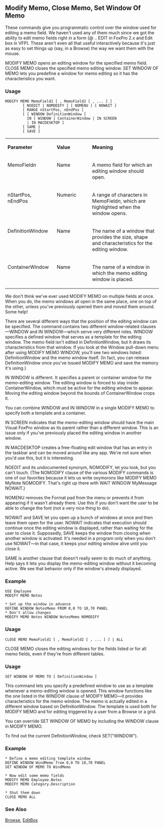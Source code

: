 ## Modify Memo, Close Memo, Set Window Of Memo

These commands give you programmatic control over the window used for editing a memo field. We haven't used any of them much since we got the ability to edit memo fields right in a form (@ .. EDIT in FoxPro 2.x and Edit box in VFP). These aren't even all that useful interactively because it's just as easy to set things up (say, in a Browse) the way we want them with the mouse.

MODIFY MEMO opens an editing window for the specified memo field. CLOSE MEMO closes the specified memo editing window. SET WINDOW OF MEMO lets you predefine a window for memo editing so it has the characteristics you want.

### Usage

```foxpro
MODIFY MEMO MemoField1 [ , MemoField2 [ , ... ] ]
        [ NOEDIT | NOMODIFY ] [ NOMENU ] [ NOWAIT ]
        [ RANGE nStartPos, nEndPos ]
        [ [ WINDOW DefinitionWindow ]
          IN [ WINDOW ] ContainerWindow | IN SCREEN
          | IN MACDESKTOP ]
        [ SAME ]
        [ SAVE ]
```
<table>
<tr>
  <td width="32%" valign="top">
  <p><b>Parameter</b></p>
  </td>
  <td width=23% valign=top>
  <p><b>Value</b></p>
  </td>
  <td width=45% valign=top>
  <p><b>Meaning</b></p>
  </td>
 </tr>
<tr>
  <td width="32%" valign="top">
  <p>MemoField<i>n</i></p>
  </td>
  <td width=23% valign=top>
  <p>Name</p>
  </td>
  <td width=45% valign=top>
  <p>A memo field for which an editing window should open.</p>
  </td>
 </tr>
<tr>
  <td width="32%" valign="top">
  <p>nStartPos, nEndPos</p>
  </td>
  <td width=23% valign=top>
  <p>Numeric</p>
  </td>
  <td width=45% valign=top>
  <p>A range of characters in MemoField<i>n</i>, which are highlighted when the window opens.</p>
  </td>
 </tr>
<tr>
  <td width="32%" valign="top">
  <p>DefinitionWindow</p>
  </td>
  <td width=23% valign=top>
  <p>Name</p>
  </td>
  <td width=45% valign=top>
  <p>The name of a window that provides the size, shape and characteristics for the editing window.</p>
  </td>
 </tr>
<tr>
  <td width="32%" valign="top">
  <p>ContainerWindow</p>
  </td>
  <td width=23% valign=top>
  <p>Name</p>
  </td>
  <td width=45% valign=top>
  <p>The name of a window in which the memo editing window is placed.</p>
  </td>
 </tr>
</table>

We don't think we've ever used MODIFY MEMO on multiple fields at once. When you do, the memo windows all open in the same place, one on top of the other, unless you've previously opened them and moved them around. Some help!

There are several different ways that the position of the editing window can be specified. The command contains two different window-related clauses&mdash;WINDOW and IN WINDOW&mdash;which serve very different roles. WINDOW specifies a defined window that serves as a template for the editing window. The memo field isn't edited in DefinitionWindow, but it draws its characteristics from that window. If you look at the Window pull-down menu after using MODIFY MEMO WINDOW, you'll see two windows listed: DefinitionWindow and the memo window itself. (In fact, you can release DefinitionWindow once you've issued MODIFY MEMO and save the memory it's using.)

IN WINDOW is different. It specifies a parent or container window for the memo-editing window. The editing window is forced to stay inside ContainerWindow, which must be active for the editing window to appear. Moving the editing window beyond the bounds of ContainerWindow crops it.

You can combine WINDOW and IN WINDOW in a single MODIFY MEMO to specify both a template and a container. 

IN SCREEN indicates that the memo-editing window should have the main Visual FoxPro window as its parent rather than a different window. This is an issue only if you've previously placed the editing window in another window.

IN MACDESKTOP creates a free-floating edit window that has an entry in the taskbar and can be moved around like any app. We're not sure when you'd use this, but it is interesting.

NOEDIT and its undocumented synonym, NOMODIFY, let you look, but you can't touch. (The NOMODIFY clause of the various MODIFY commands is one of our favorites because it lets us write oxymorons like MODIFY MEMO MyNote NOMODIFY. That's right up there with WAIT WINDOW MyMessage NOWAIT.)

NOMENU removes the Format pad from the menu or prevents it from appearing if it wasn't already there. Use this if you don't want the user to be able to change the font (not a very nice thing to do).

NOWAIT and SAVE let you open up a bunch of windows at once and then leave them open for the user. NOWAIT indicates that execution should continue once the editing window is displayed, rather than waiting for the user to close it. Supposedly, SAVE keeps the window from closing when another window is activated. It's needed in a program only when you don't use NOWAIT&mdash;in that case, it keeps your editing window alive until you close it.

SAME is another clause that doesn't really seem to do much of anything. Help says it lets you display the memo-editing window without it becoming active. We see that behavior only if the window's already displayed.

### Example

```foxpro
USE Employee
MODIFY MEMO Notes

* Set up the window in advance
DEFINE WINDOW NotesMemo FROM 0,0 TO 10,70 PANEL
* Don't allow changes
MODIFY MEMO Notes WINDOW NotesMemo NOMODIFY
```
### Usage

```foxpro
CLOSE MEMO MemoField1 [ , MemoField2 [ , ... ] ] | ALL
```

CLOSE MEMO closes the editing windows for the fields listed or for all memo fields, even if they're from different tables.

### Usage

```foxpro
SET WINDOW OF MEMO TO [ DefinitionWindow ]
```

This command lets you specify a predefined window to use as a template whenever a memo-editing window is opened. This window functions like the one listed in the WINDOW clause of MODIFY MEMO&mdash;it provides characteristics for the memo window. The memo is actually edited in a different window based on DefinitionWindow. The template is used both for MODIFY MEMO and for editing triggered by a user from a Browse or a grid.

You can override SET WINDOW OF MEMO by including the WINDOW clause in MODIFY MEMO.

To find out the current DefinitionWindow, check SET("WINDOW").

### Example

```foxpro
* Define a memo editing template window
DEFINE WINDOW WindMemo from 0,0 TO 10,70 PANEL
SET WINDOW OF MEMO TO WindMemo

* Now edit some memo fields
MODIFY MEMO Employee.Notes
MODIFY MEMO Category.Description

* Shut them down
CLOSE MEMO ALL
```
### See Also

[Browse](s4g062.md), [EditBox](s4g498.md)